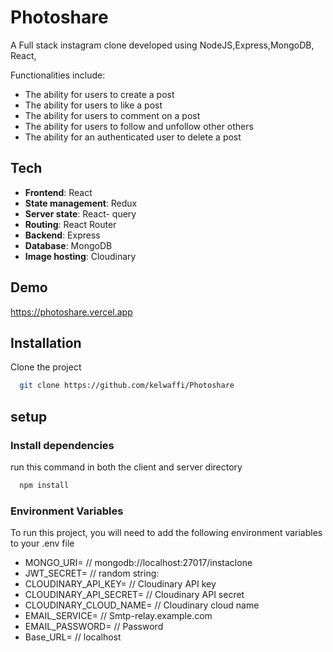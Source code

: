 # Photoshare

A Full stack instagram clone developed using NodeJS,Express,MongoDB, React, 

Functionalities include:

* The ability for users to create a post
* The ability for users to like a post
* The ability for users to comment on a post
* The ability for users to follow and unfollow other others
* The ability for an authenticated user to delete a post 

## Tech

* **Frontend**: React
* **State management**: Redux
* **Server state**: React- query
* **Routing**: React Router
* **Backend**: Express
* **Database**: MongoDB
* **Image hosting**: Cloudinary

## Demo
https://photoshare.vercel.app

## Installation

Clone the project

```bash
  git clone https://github.com/kelwaffi/Photoshare
```
## setup
 ### Install dependencies
run this command in both the client and server directory
```bash
  npm install
```
### Environment Variables

To run this project, you will need to add the following environment variables to your .env file
- MONGO_URI= // mongodb://localhost:27017/instaclone
- JWT_SECRET= // random string: 
- CLOUDINARY_API_KEY= // Cloudinary API key
- CLOUDINARY_API_SECRET= // Cloudinary API secret
- CLOUDINARY_CLOUD_NAME= // Cloudinary cloud name
- EMAIL_SERVICE= // Smtp-relay.example.com
- EMAIL_PASSWORD= // Password
- Base_URL= // localhost

